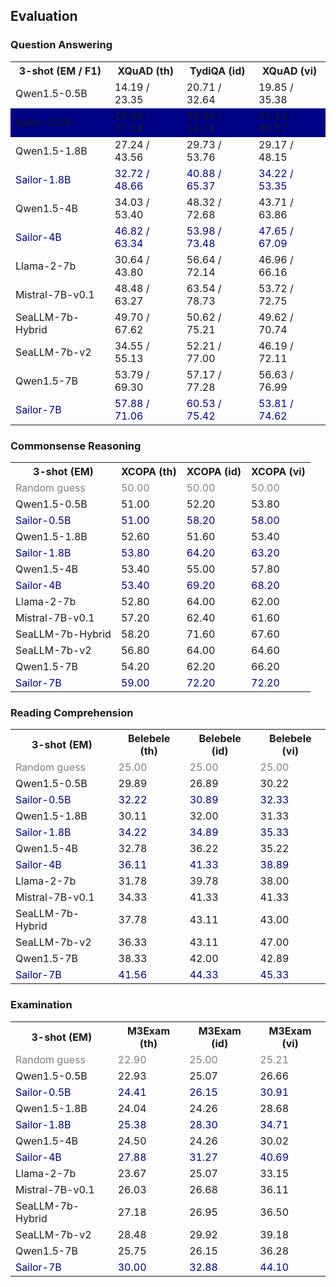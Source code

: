 
## Evaluation

### Question Answering

<table>
<tr>
    <th>3-shot (EM / F1)</th>
    <th>XQuAD (th)</th>
    <th>TydiQA (id)</th>
    <th>XQuAD (vi)</th>
</tr>
<tr>
  <td>Qwen1.5-0.5B</td>
  <td>14.19 / 23.35</td>
  <td>20.71 / 32.64</td>
  <td>19.85 / 35.38</td>
</tr>
<tr style="background-color: #000084;">
  <td>Sailor-0.5B</td>
  <td>15.84 / 27.58</td>
  <td>30.44 / 54.74</td>
  <td>21.13 / 40.57</td>
</tr>
<tr>
  <td>Qwen1.5-1.8B</td>
  <td>27.24 / 43.56</td>
  <td>29.73 / 53.76</td>
  <td>29.17 / 48.15</td>
</tr>
<tr style="color: #000084;">
  <td>Sailor-1.8B</td>
  <td>32.72 / 48.66</td>
  <td>40.88 / 65.37</td>
  <td>34.22 / 53.35</td>
</tr>
<tr>
  <td>Qwen1.5-4B</td>
  <td>34.03 / 53.40</td>
  <td>48.32 / 72.68</td>
  <td>43.71 / 63.86</td>
</tr>
<tr style="color: #000084;">
  <td>Sailor-4B</td>
  <td>46.82 / 63.34</td>
  <td>53.98 / 73.48</td>
  <td>47.65 / 67.09</td>
</tr>
<tr>
  <td>Llama-2-7b</td>
  <td>30.64 / 43.80</td>
  <td>56.64 / 72.14</td>
  <td>46.96 / 66.16</td>
</tr>
<tr>
  <td>Mistral-7B-v0.1</td>
  <td>48.48 / 63.27</td>
  <td>63.54 / 78.73</td>
  <td>53.72 / 72.75</td>
</tr>
<tr>
  <td>SeaLLM-7b-Hybrid</td>
  <td>49.70 / 67.62</td>
  <td>50.62 / 75.21</td>
  <td>49.62 / 70.74</td>
</tr>
<tr>
  <td>SeaLLM-7b-v2</td>
  <td>34.55 / 55.13</td>
  <td>52.21 / 77.00</td>
  <td>46.19 / 72.11</td>
</tr>
<tr>
  <td>Qwen1.5-7B</td>
  <td>53.79 / 69.30</td>
  <td>57.17 / 77.28</td>
  <td>56.63 / 76.99</td>
</tr>
<tr style="color: #000084;">
  <td>Sailor-7B</td>
  <td>57.88 / 71.06</td>
  <td>60.53 / 75.42</td>
  <td>53.81 / 74.62</td>
</tr>
</table>

### Commonsense Reasoning

<table>
  <tr>
    <th>3-shot (EM)</th>
    <th>XCOPA (th)</th>
    <th>XCOPA (id)</th>
    <th>XCOPA (vi)</th>
  </tr>
  <tr style="color: grey">
    <td>Random guess</td>
    <td><span style="color: grey">50.00</span></td>
    <td><span style="color: grey">50.00</span></td>
    <td><span style="color: grey">50.00</span></td>
  </tr>
  <tr>
    <td>Qwen1.5-0.5B</td>
    <td>51.00</td>
    <td>52.20</td>
    <td>53.80</td>
  </tr>
  <tr style="color: #000084;">
    <td>Sailor-0.5B</td>
    <td>51.00</td>
    <td>58.20</td>
    <td>58.00</td>
  </tr>
  <tr>
    <td>Qwen1.5-1.8B</td>
    <td>52.60</td>
    <td>51.60</td>
    <td>53.40</td>
  </tr>
  <tr style="color: #000084;">
    <td>Sailor-1.8B</td>
    <td>53.80</td>
    <td>64.20</td>
    <td>63.20</td>
  </tr>
  <tr>
    <td>Qwen1.5-4B</td>
    <td>53.40</td>
    <td>55.00</td>
    <td>57.80</td>
  </tr>
  <tr style="color: #000084;">
    <td>Sailor-4B</td>
    <td>53.40</td>
    <td>69.20</td>
    <td>68.20</td>
  </tr>
  <tr>
    <td>Llama-2-7b</td>
    <td>52.80</td>
    <td>64.00</td>
    <td>62.00</td>
  </tr>
  <tr>
    <td>Mistral-7B-v0.1</td>
    <td>57.20</td>
    <td>62.40</td>
    <td>61.60</td>
  </tr>
  <tr>
    <td>SeaLLM-7b-Hybrid</td>
    <td>58.20</td>
    <td>71.60</td>
    <td>67.60</td>
  </tr>
  <tr>
    <td>SeaLLM-7b-v2</td>
    <td>56.80</td>
    <td>64.00</td>
    <td>64.60</td>
  </tr>
  <tr>
    <td>Qwen1.5-7B</td>
    <td>54.20</td>
    <td>62.20</td>
    <td>66.20</td>
  </tr>
  <tr style="color: #000084;">
    <td>Sailor-7B</td>
    <td>59.00</td>
    <td>72.20</td>
    <td>72.20</td>
  </tr>
</table>


### Reading Comprehension

<table>
  <tr>
    <th>3-shot (EM)</th>
    <th>Belebele (th)</th>
    <th>Belebele (id)</th>
    <th>Belebele (vi)</th>
  </tr>
  <tr style="color: grey">
    <td>Random guess</td>
    <td><span style="color: grey">25.00</span></td>
    <td><span style="color: grey">25.00</span></td>
    <td><span style="color: grey">25.00</span></td>
  </tr>
  <tr>
    <td>Qwen1.5-0.5B</td>
    <td>29.89</td>
    <td>26.89</td>
    <td>30.22</td>
  </tr>
  <tr style="color: #000084;">
    <td>Sailor-0.5B</td>
    <td>32.22</td>
    <td>30.89</td>
    <td>32.33</td>
  </tr>
  <tr>
    <td>Qwen1.5-1.8B</td>
    <td>30.11</td>
    <td>32.00</td>
    <td>31.33</td>
  </tr>
  <tr style="color: #000084;">
    <td>Sailor-1.8B</td>
    <td>34.22</td>
    <td>34.89</td>
    <td>35.33</td>
  </tr>
  <tr>
    <td>Qwen1.5-4B</td>
    <td>32.78</td>
    <td>36.22</td>
    <td>35.22</td>
  </tr>
  <tr style="color: #000084;">
    <td>Sailor-4B</td>
    <td>36.11</td>
    <td>41.33</td>
    <td>38.89</td>
  </tr>
  <tr>
    <td>Llama-2-7b</td>
    <td>31.78</td>
    <td>39.78</td>
    <td>38.00</td>
  </tr>
  <tr>
    <td>Mistral-7B-v0.1</td>
    <td>34.33</td>
    <td>41.33</td>
    <td>41.33</td>
  </tr>
  <tr>
    <td>SeaLLM-7b-Hybrid</td>
    <td>37.78</td>
    <td>43.11</td>
    <td>43.00</td>
  </tr>
  <tr>
    <td>SeaLLM-7b-v2</td>
    <td>36.33</td>
    <td>43.11</td>
    <td>47.00</td>
  </tr>
  <tr>
    <td>Qwen1.5-7B</td>
    <td>38.33</td>
    <td>42.00</td>
    <td>42.89</td>
  </tr>
  <tr style="color: #000084;">
    <td>Sailor-7B</td>
    <td>41.56</td>
    <td>44.33</td>
    <td>45.33</td>
  </tr>
</table>

### Examination

<table>
  <tr>
    <th>3-shot (EM)</th>
    <th>M3Exam (th)</th>
    <th>M3Exam (id)</th>
    <th>M3Exam (vi)</th>
  </tr>
  <tr style="color: grey">
    <td>Random guess</td>
    <td><span style="color: grey">22.90</span></td>
    <td><span style="color: grey">25.00</span></td>
    <td><span style="color: grey">25.21</span></td>
  </tr>
  <tr>
    <td>Qwen1.5-0.5B</td>
    <td>22.93</td>
    <td>25.07</td>
    <td>26.66</td>
  </tr>
  <tr style="color: #000084;">
    <td>Sailor-0.5B</td>
    <td>24.41</td>
    <td>26.15</td>
    <td>30.91</td>
  </tr>
  <tr>
    <td>Qwen1.5-1.8B</td>
    <td>24.04</td>
    <td>24.26</td>
    <td>28.68</td>
  </tr>
  <tr style="color: #000084;">
    <td>Sailor-1.8B</td>
    <td>25.38</td>
    <td>28.30</td>
    <td>34.71</td>
  </tr>
  <tr>
    <td>Qwen1.5-4B</td>
    <td>24.50</td>
    <td>24.26</td>
    <td>30.02</td>
  </tr>
  <tr style="color: #000084;">
    <td>Sailor-4B</td>
    <td>27.88</td>
    <td>31.27</td>
    <td>40.69</td>
  </tr>
  <tr>
    <td>Llama-2-7b</td>
    <td>23.67</td>
    <td>25.07</td>
    <td>33.15</td>
  </tr>
  <tr>
    <td>Mistral-7B-v0.1</td>
    <td>26.03</td>
    <td>26.68</td>
    <td>36.11</td>
  </tr>
  <tr>
    <td>SeaLLM-7b-Hybrid</td>
    <td>27.18</td>
    <td>26.95</td>
    <td>36.50</td>
  </tr>
  <tr>
    <td>SeaLLM-7b-v2</td>
    <td>28.48</td>
    <td>29.92</td>
    <td>39.18</td>
  </tr>
  <tr>
    <td>Qwen1.5-7B</td>
    <td>25.75</td>
    <td>26.15</td>
    <td>36.28</td>
  </tr>
  <tr style="color: #000084;">
    <td>Sailor-7B</td>
    <td>30.00</td>
    <td>32.88</td>
    <td>44.10</td>
  </tr>
</table>
